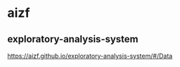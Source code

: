 # aizf

## exploratory-analysis-system

<https://aizf.github.io/exploratory-analysis-system/#/Data>
